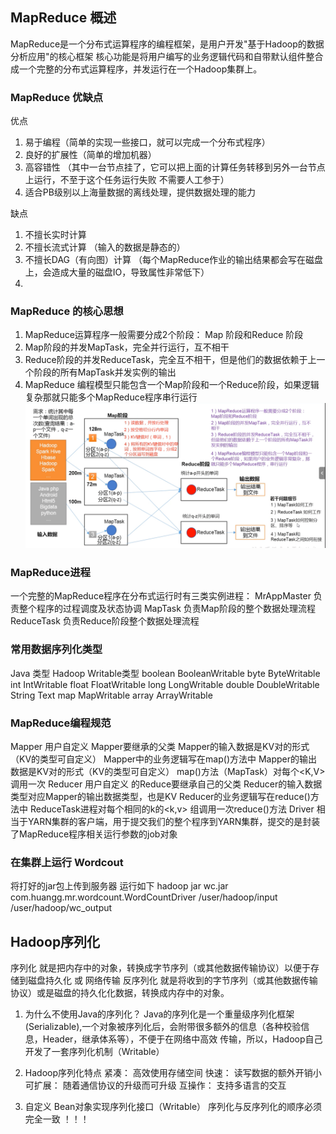 ## MapReduce 概述
MapReduce是一个分布式运算程序的编程框架，是用户开发"基于Hadoop的数据分析应用"的核心框架
核心功能是将用户编写的业务逻辑代码和自带默认组件整合成一个完整的分布式运算程序，并发运行在一个Hadoop集群上。

### MapReduce 优缺点
优点 
1. 易于编程（简单的实现一些接口，就可以完成一个分布式程序）
2. 良好的扩展性（简单的增加机器）
3. 高容错性 （其中一台节点挂了，它可以把上面的计算任务转移到另外一台节点上运行，不至于这个任务运行失败 不需要人工参于）
4. 适合PB级别以上海量数据的离线处理，提供数据处理的能力

缺点
1. 不擅长实时计算
2. 不擅长流式计算 （输入的数据是静态的）
3. 不擅长DAG（有向图）计算 （每个MapReduce作业的输出结果都会写在磁盘上，会造成大量的磁盘IO，导致属性非常低下）
4. 

### MapReduce 的核心思想
1. MapReduce运算程序一般需要分成2个阶段： Map 阶段和Reduce 阶段
2. Map阶段的并发MapTask，完全并行运行，互不相干
3. Reduce阶段的并发ReduceTask，完全互不相干，但是他们的数据依赖于上一个阶段的所有MapTask并发实例的输出
4. MapReduce 编程模型只能包含一个Map阶段和一个Reduce阶段，如果逻辑复杂那就只能多个MapReduce程序串行运行
![](imgs/001MapReduce编程核心思想.png)

### MapReduce进程
一个完整的MapReduce程序在分布式运行时有三类实例进程：
MrAppMaster 负责整个程序的过程调度及状态协调
MapTask 负责Map阶段的整个数据处理流程
ReduceTask  负责Reduce阶段整个数据处理流程

### 常用数据序列化类型
Java 类型    Hadoop Writable类型
boolean        BooleanWritable
byte            ByteWritable
int             IntWritable
float           FloatWritable
long            LongWritable
double          DoubleWritable
String          Text
map             MapWritable
array           ArrayWritable


### MapReduce编程规范
Mapper 
    用户自定义 Mapper要继承的父类
    Mapper的输入数据是KV对的形式（KV的类型可自定义）
    Mapper中的业务逻辑写在map()方法中
    Mapper的输出数据是KV对的形式（KV的类型可自定义）
    map()方法（MapTask）对每个<K,V>调用一次
Reducer 
    用户自定义 的Reduce要继承自己的父类
    Reducer的输入数据类型对应Mapper的输出数据类型，也是KV 
    Reducer的业务逻辑写在reduce()方法中
    ReduceTask进程对每个相同的k的<k,v> 组调用一次reduce()方法
Driver
    相当于YARN集群的客户端，用于提交我们的整个程序到YARN集群，提交的是封装了MapReduce程序相关运行参数的job对象

### 在集群上运行 Wordcout 
将打好的jar包上传到服务器 运行如下
hadoop jar wc.jar com.huangg.mr.wordcount.WordCountDriver /user/hadoop/input /user/hadoop/wc_output

## Hadoop序列化
序列化 就是把内存中的对象，转换成字节序列（或其他数据传输协议）以便于存储到磁盘持久化 或 网络传输
反序列化 就是将收到的字节序列（或其他数据传输协议）或是磁盘的持久化化数据，转换成内存中的对象。

1. 为什么不使用Java的序列化？
Java的序列化是一个重量级序列化框架(Serializable),一个对象被序列化后，会附带很多额外的信息（各种校验信息，Header，继承体系等），不便于在网络中高效
传输，所以，Hadoop自己开发了一套序列化机制（Writable）

2. Hadoop序列化特点
紧凑： 高效使用存储空间
快速： 读写数据的额外开销小
可扩展： 随着通信协议的升级而可升级
互操作： 支持多语言的交互

3. 自定义 Bean对象实现序列化接口（Writable）
序列化与反序列化的顺序必须完全一致 ！！！















